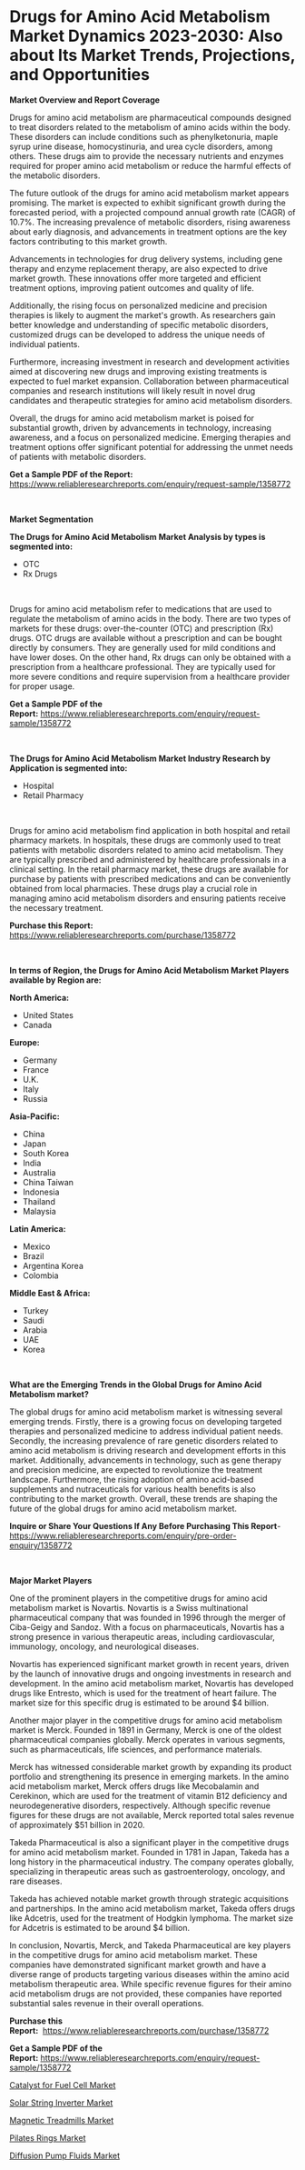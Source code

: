 <p><h1>Drugs for Amino Acid Metabolism Market Dynamics 2023-2030: Also about Its Market Trends, Projections, and Opportunities</h1></p><p><strong>Market Overview and Report Coverage</strong></p>
<p><p>Drugs for amino acid metabolism are pharmaceutical compounds designed to treat disorders related to the metabolism of amino acids within the body. These disorders can include conditions such as phenylketonuria, maple syrup urine disease, homocystinuria, and urea cycle disorders, among others. These drugs aim to provide the necessary nutrients and enzymes required for proper amino acid metabolism or reduce the harmful effects of the metabolic disorders.</p><p>The future outlook of the drugs for amino acid metabolism market appears promising. The market is expected to exhibit significant growth during the forecasted period, with a projected compound annual growth rate (CAGR) of 10.7%. The increasing prevalence of metabolic disorders, rising awareness about early diagnosis, and advancements in treatment options are the key factors contributing to this market growth.</p><p>Advancements in technologies for drug delivery systems, including gene therapy and enzyme replacement therapy, are also expected to drive market growth. These innovations offer more targeted and efficient treatment options, improving patient outcomes and quality of life.</p><p>Additionally, the rising focus on personalized medicine and precision therapies is likely to augment the market's growth. As researchers gain better knowledge and understanding of specific metabolic disorders, customized drugs can be developed to address the unique needs of individual patients.</p><p>Furthermore, increasing investment in research and development activities aimed at discovering new drugs and improving existing treatments is expected to fuel market expansion. Collaboration between pharmaceutical companies and research institutions will likely result in novel drug candidates and therapeutic strategies for amino acid metabolism disorders.</p><p>Overall, the drugs for amino acid metabolism market is poised for substantial growth, driven by advancements in technology, increasing awareness, and a focus on personalized medicine. Emerging therapies and treatment options offer significant potential for addressing the unmet needs of patients with metabolic disorders.</p></p>
<p><strong>Get a Sample PDF of the Report:</strong> <a href="https://www.reliableresearchreports.com/enquiry/request-sample/1358772">https://www.reliableresearchreports.com/enquiry/request-sample/1358772</a></p>
<p>&nbsp;</p>
<p><strong>Market Segmentation</strong></p>
<p><strong>The Drugs for Amino Acid Metabolism Market Analysis by types is segmented into:</strong></p>
<p><ul><li>OTC</li><li>Rx Drugs</li></ul></p>
<p>&nbsp;</p>
<p><p>Drugs for amino acid metabolism refer to medications that are used to regulate the metabolism of amino acids in the body. There are two types of markets for these drugs: over-the-counter (OTC) and prescription (Rx) drugs. OTC drugs are available without a prescription and can be bought directly by consumers. They are generally used for mild conditions and have lower doses. On the other hand, Rx drugs can only be obtained with a prescription from a healthcare professional. They are typically used for more severe conditions and require supervision from a healthcare provider for proper usage.</p></p>
<p><strong>Get a Sample PDF of the Report:</strong>&nbsp;<a href="https://www.reliableresearchreports.com/enquiry/request-sample/1358772">https://www.reliableresearchreports.com/enquiry/request-sample/1358772</a></p>
<p>&nbsp;</p>
<p><strong>The Drugs for Amino Acid Metabolism Market Industry Research by Application is segmented into:</strong></p>
<p><ul><li>Hospital</li><li>Retail Pharmacy</li></ul></p>
<p>&nbsp;</p>
<p><p>Drugs for amino acid metabolism find application in both hospital and retail pharmacy markets. In hospitals, these drugs are commonly used to treat patients with metabolic disorders related to amino acid metabolism. They are typically prescribed and administered by healthcare professionals in a clinical setting. In the retail pharmacy market, these drugs are available for purchase by patients with prescribed medications and can be conveniently obtained from local pharmacies. These drugs play a crucial role in managing amino acid metabolism disorders and ensuring patients receive the necessary treatment.</p></p>
<p><strong>Purchase this Report:</strong>&nbsp; <a href="https://www.reliableresearchreports.com/purchase/1358772">https://www.reliableresearchreports.com/purchase/1358772</a></p>
<p>&nbsp;</p>
<p><strong>In terms of Region, the Drugs for Amino Acid Metabolism Market Players available by Region are:</strong></p>
<p>
    <p> <strong> North America: </strong>
        <ul>
            <li>United States</li>
            <li>Canada</li>
        </ul>
        </p> 
    <p> <strong> Europe: </strong>
        <ul>
            <li>Germany</li>
            <li>France</li>
            <li>U.K.</li>
            <li>Italy</li>
            <li>Russia</li>
        </ul>
        </p> 
    <p> <strong> Asia-Pacific: </strong>
        <ul>
            <li>China</li>
            <li>Japan</li>
            <li>South Korea</li>
            <li>India</li>
            <li>Australia</li>
            <li>China Taiwan</li>
            <li>Indonesia</li>
            <li>Thailand</li>
            <li>Malaysia</li>
        </ul>
        </p> 
    <p> <strong> Latin America: </strong>
        <ul>
            <li>Mexico</li>
            <li>Brazil</li>
            <li>Argentina Korea</li>
            <li>Colombia</li>
        </ul>
        </p> 
    <p> <strong> Middle East & Africa: </strong>
        <ul>
            <li>Turkey</li>
            <li>Saudi</li>
            <li>Arabia</li>
            <li>UAE</li>
            <li>Korea</li>
        </ul>
    </p>
    </p>
<p>&nbsp;</p>
<p><strong>What are the Emerging Trends in the Global Drugs for Amino Acid Metabolism market?</strong></p>
<p><p>The global drugs for amino acid metabolism market is witnessing several emerging trends. Firstly, there is a growing focus on developing targeted therapies and personalized medicine to address individual patient needs. Secondly, the increasing prevalence of rare genetic disorders related to amino acid metabolism is driving research and development efforts in this market. Additionally, advancements in technology, such as gene therapy and precision medicine, are expected to revolutionize the treatment landscape. Furthermore, the rising adoption of amino acid-based supplements and nutraceuticals for various health benefits is also contributing to the market growth. Overall, these trends are shaping the future of the global drugs for amino acid metabolism market.</p></p>
<p><strong>Inquire or Share Your Questions If Any Before Purchasing This Report</strong>- <a href="https://www.reliableresearchreports.com/enquiry/pre-order-enquiry/1358772">https://www.reliableresearchreports.com/enquiry/pre-order-enquiry/1358772</a></p>
<p>&nbsp;</p>
<p><strong>Major Market Players</strong></p>
<p><p>One of the prominent players in the competitive drugs for amino acid metabolism market is Novartis. Novartis is a Swiss multinational pharmaceutical company that was founded in 1996 through the merger of Ciba-Geigy and Sandoz. With a focus on pharmaceuticals, Novartis has a strong presence in various therapeutic areas, including cardiovascular, immunology, oncology, and neurological diseases.</p><p>Novartis has experienced significant market growth in recent years, driven by the launch of innovative drugs and ongoing investments in research and development. In the amino acid metabolism market, Novartis has developed drugs like Entresto, which is used for the treatment of heart failure. The market size for this specific drug is estimated to be around $4 billion.</p><p>Another major player in the competitive drugs for amino acid metabolism market is Merck. Founded in 1891 in Germany, Merck is one of the oldest pharmaceutical companies globally. Merck operates in various segments, such as pharmaceuticals, life sciences, and performance materials.</p><p>Merck has witnessed considerable market growth by expanding its product portfolio and strengthening its presence in emerging markets. In the amino acid metabolism market, Merck offers drugs like Mecobalamin and Cerekinon, which are used for the treatment of vitamin B12 deficiency and neurodegenerative disorders, respectively. Although specific revenue figures for these drugs are not available, Merck reported total sales revenue of approximately $51 billion in 2020.</p><p>Takeda Pharmaceutical is also a significant player in the competitive drugs for amino acid metabolism market. Founded in 1781 in Japan, Takeda has a long history in the pharmaceutical industry. The company operates globally, specializing in therapeutic areas such as gastroenterology, oncology, and rare diseases.</p><p>Takeda has achieved notable market growth through strategic acquisitions and partnerships. In the amino acid metabolism market, Takeda offers drugs like Adcetris, used for the treatment of Hodgkin lymphoma. The market size for Adcetris is estimated to be around $4 billion.</p><p>In conclusion, Novartis, Merck, and Takeda Pharmaceutical are key players in the competitive drugs for amino acid metabolism market. These companies have demonstrated significant market growth and have a diverse range of products targeting various diseases within the amino acid metabolism therapeutic area. While specific revenue figures for their amino acid metabolism drugs are not provided, these companies have reported substantial sales revenue in their overall operations.</p></p>
<p><strong>Purchase this Report:</strong>&nbsp;&nbsp;<a href="https://www.reliableresearchreports.com/purchase/1358772">https://www.reliableresearchreports.com/purchase/1358772</a></p>
<p></p>
<p><strong>Get a Sample PDF of the Report:</strong>&nbsp;<a href="https://www.reliableresearchreports.com/enquiry/request-sample/1358772">https://www.reliableresearchreports.com/enquiry/request-sample/1358772</a></p>
<p><p><a href="https://medium.com/@graycehuels/catalyst-for-fuel-cell-market-size-growth-forecast-2023-2030-0421743bac49">Catalyst for Fuel Cell Market</a></p><p><a href="https://www.linkedin.com/pulse/solar-string-inverter-market-research-report-unlocks-analysis-yfauc/">Solar String Inverter Market</a></p><p><a href="https://www.linkedin.com/pulse/magnetic-treadmills-market-size-growth-forecast-from-2023-yxcre/">Magnetic Treadmills Market</a></p><p><a href="https://www.linkedin.com/pulse/pilates-rings-market-size-2023-2030-global-industrial-jdb8e/">Pilates Rings Market</a></p><p><a href="https://medium.com/@cullenblick/diffusion-pump-fluids-market-size-growth-forecast-2023-2030-0432bc8cb6cb">Diffusion Pump Fluids Market</a></p></p>